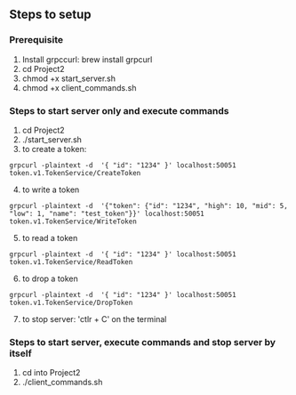 ## Steps to setup

### Prerequisite
1. Install grpccurl: brew install grpcurl
2. cd Project2
3. chmod +x start_server.sh
4. chmod +x client_commands.sh

### Steps to start server only and execute commands
1. cd Project2
2. ./start_server.sh
3. to create a token: 
```
grpcurl -plaintext -d  '{ "id": "1234" }' localhost:50051 token.v1.TokenService/CreateToken
```
4. to write a token
```
grpcurl -plaintext -d  '{"token": {"id": "1234", "high": 10, "mid": 5, "low": 1, "name": "test_token"}}' localhost:50051 token.v1.TokenService/WriteToken
```
5. to read a token
```
grpcurl -plaintext -d  '{ "id": "1234" }' localhost:50051 token.v1.TokenService/ReadToken
```
6. to drop a token
```
grpcurl -plaintext -d  '{ "id": "1234" }' localhost:50051 token.v1.TokenService/DropToken
```
7. to stop server: 'ctlr + C' on the terminal

### Steps to start server, execute commands and stop server by itself
1. cd into Project2
2. ./client_commands.sh

